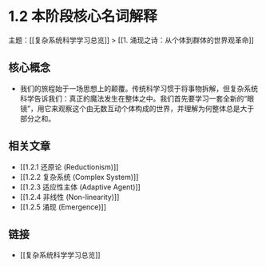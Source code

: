 # 1.2 本阶段核心名词解释

主题：[[复杂系统科学学习总览]] > [[1. 涌现之诗：从个体到群体的世界观革命]]

## 核心概念

- 我们的旅程始于一场思想上的颠覆。传统科学习惯于将事物拆解，但复杂系统科学告诉我们：真正的魔法发生在整体之中。我们首先要学习一套全新的“眼镜”，用它来观察这个由无数互动个体构成的世界，并理解为何整体总是大于部分之和。

## 相关文章

- [[1.2.1 还原论 (Reductionism)]]
- [[1.2.2 复杂系统 (Complex System)]]
- [[1.2.3 适应性主体 (Adaptive Agent)]]
- [[1.2.4 非线性 (Non-linearity)]]
- [[1.2.5 涌现 (Emergence)]]

## 链接

- [[复杂系统科学学习总览]]
